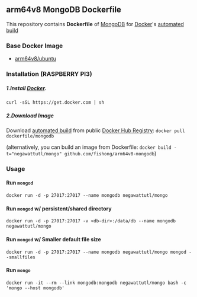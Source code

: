 ## arm64v8 MongoDB Dockerfile


This repository contains **Dockerfile** of [MongoDB](http://www.mongodb.org/) for [Docker](https://www.docker.com/)'s [automated build](https://registry.hub.docker.com/u/dockerfile/mongodb/)


### Base Docker Image

* [arm64v8/ubuntu](https://hub.docker.com/r/arm64v8/ubuntu/)


### Installation (RASPBERRY PI3)
##### 1.Install [Docker](https://www.docker.com/).

    curl -sSL https://get.docker.com | sh

##### 2.Download Image
   Download [automated build](https://hub.docker.com/r/negawattutl/mongo/) from public [Docker Hub Registry](https://hub.docker.com/): `docker pull dockerfile/mongodb`
    
   (alternatively, you can build an image from Dockerfile: `docker build -t="negawattutl/mongo" github.com/fishong/arm64v8-mongodb`)

### Usage

#### Run `mongod`

    docker run -d -p 27017:27017 --name mongodb negawattutl/mongo

#### Run `mongod` w/ persistent/shared directory

    docker run -d -p 27017:27017 -v <db-dir>:/data/db --name mongodb negawattutl/mongo

#### Run `mongod` w/ Smaller default file size

    docker run -d -p 27017:27017 --name mongodb negawattutl/mongo mongod --smallfiles

#### Run `mongo`

    docker run -it --rm --link mongodb:mongodb negawattutl/mongo bash -c 'mongo --host mongodb'
